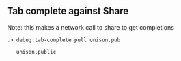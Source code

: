 ## Tab complete against Share

Note: this makes a network call to share to get completions

```ucm
.> debug.tab-complete pull unison.pub

   unison.public

```
